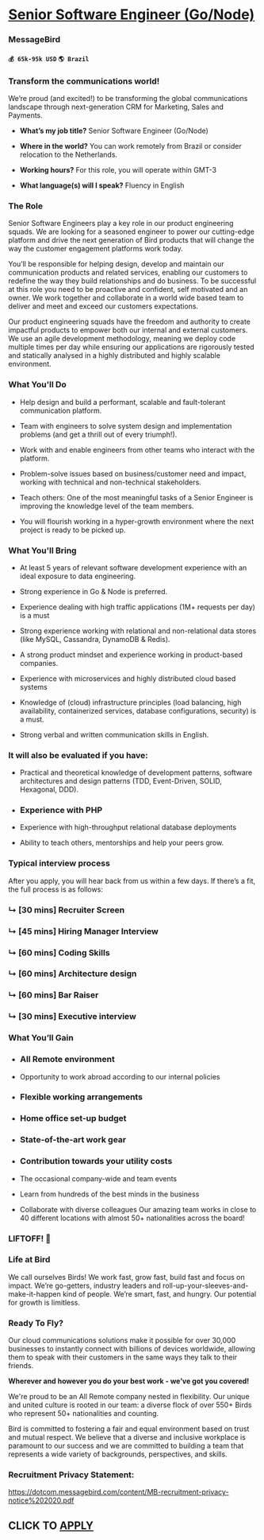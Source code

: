 # [Senior Software Engineer (Go/Node)](https://www.remotewlb.com/apply/senior-software-engineer-go-node-44535)  
### MessageBird  
#### `💰 65k-95k USD` `🌎 Brazil`  

### **Transform the communications world!**

We’re proud (and excited!) to be transforming the global communications landscape through next-generation CRM for Marketing, Sales and Payments.

  * **What’s my job title?** Senior Software Engineer (Go/Node)

  * **Where in the world?** You can work remotely from Brazil or consider relocation to the Netherlands.

  * **Working hours?** For this role, you will operate within GMT-3

  * **What language(s) will I speak?** Fluency in English 

### **The Role**

Senior Software Engineers play a key role in our product engineering squads. We are looking for a seasoned engineer to power our cutting-edge platform and drive the next generation of Bird products that will change the way the customer engagement platforms work today.

You’ll be responsible for helping design, develop and maintain our communication products and related services, enabling our customers to redefine the way they build relationships and do business. To be successful at this role you need to be proactive and confident, self motivated and an owner. We work together and collaborate in a world wide based team to deliver and meet and exceed our customers expectations.

Our product engineering squads have the freedom and authority to create impactful products to empower both our internal and external customers. We use an agile development methodology, meaning we deploy code multiple times per day while ensuring our applications are rigorously tested and statically analysed in a highly distributed and highly scalable environment.

###  **What You'll Do**

  * Help design and build a performant, scalable and fault-tolerant communication platform.

  * Team with engineers to solve system design and implementation problems (and get a thrill out of every triumph!).

  * Work with and enable engineers from other teams who interact with the platform.

  * Problem-solve issues based on business/customer need and impact, working with technical and non-technical stakeholders.

  * Teach others: One of the most meaningful tasks of a Senior Engineer is improving the knowledge level of the team members.

  * You will flourish working in a hyper-growth environment where the next project is ready to be picked up.

### **What You'll Bring**

  * At least 5 years of relevant software development experience with an ideal exposure to data engineering.

  * Strong experience in Go & Node is preferred.

  * Experience dealing with high traffic applications (1M+ requests per day) is a must

  * Strong experience working with relational and non-relational data stores (like MySQL, Cassandra, DynamoDB & Redis).

  * A strong product mindset and experience working in product-based companies.

  * Experience with microservices and highly distributed cloud based systems

  * Knowledge of (cloud) infrastructure principles (load balancing, high availability, containerized services, database configurations, security) is a must.

  * Strong verbal and written communication skills in English.

### It will also be evaluated if you have:

  * Practical and theoretical knowledge of development patterns, software architectures and design patterns (TDD, Event-Driven, SOLID, Hexagonal, DDD).

  * ### Experience with PHP

  * Experience with high-throughput relational database deployments

  * Ability to teach others, mentorships and help your peers grow. 

### Typical interview process

After you apply, you will hear back from us within a few days. If there’s a fit, the full process is as follows:

### ↳ [30 mins] Recruiter Screen

### ↳ [45 mins] Hiring Manager Interview

### ↳ [60 mins] Coding Skills

### ↳ [60 mins] Architecture design

### ↳ [60 mins] Bar Raiser

### ↳ [30 mins] Executive interview

###  **What You’ll Gain**

  * ### All Remote environment

  * Opportunity to work abroad according to our internal policies

  * ### Flexible working arrangements 

  * ### Home office set-up budget 

  * ### State-of-the-art work gear

  * ### Contribution towards your utility costs 

  * The occasional company-wide and team events

  * Learn from hundreds of the best minds in the business

  * Collaborate with diverse colleagues Our amazing team works in close to 40 different locations with almost 50+ nationalities across the board! 

### **LIFTOFF! 🚀**

### Life at Bird

We call ourselves Birds! We work fast, grow fast, build fast and focus on impact. We’re go-getters, industry leaders and roll-up-your-sleeves-and-make-it-happen kind of people. We’re smart, fast, and hungry. Our potential for growth is limitless.

### Ready To Fly?

Our cloud communications solutions make it possible for over 30,000 businesses to instantly connect with billions of devices worldwide, allowing them to speak with their customers in the same ways they talk to their friends.

 **Wherever and however you do your best work - we’ve got you covered!**

We're proud to be an All Remote company nested in flexibility. Our unique and united culture is rooted in our team: a diverse flock of over 550+ Birds who represent 50+ nationalities and counting.

Bird is committed to fostering a fair and equal environment based on trust and mutual respect. We believe that a diverse and inclusive workplace is paramount to our success and we are committed to building a team that represents a wide variety of backgrounds, perspectives, and skills.

### Recruitment Privacy Statement:

https://dotcom.messagebird.com/content/MB-recruitment-privacy-notice%202020.pdf

  
## CLICK TO [APPLY](https://www.remotewlb.com/apply/senior-software-engineer-go-node-44535)

